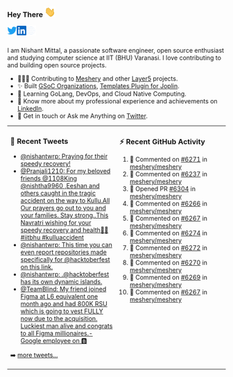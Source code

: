 ### Hey There <img src="./assets/wave.gif" width="25px">
<a href="http://urls.nishantwrp.com/github-to-twitter" target="_blank">
  <img align="left" alt="Nishant's Twitter" width="22px" src="./assets/twitter.svg" />
</a>
<a href="http://urls.nishantwrp.com/github-to-linkedin" target="_blank">
  <img align="left" alt="Nishant's LinkedIn" width="22px" src="./assets/linkedin.svg" />
</a>
<a href="http://urls.nishantwrp.com/github-to-site" target="_blank">
  <img align="left" alt="Nishant's Site" width="22px" src="./assets/globe.svg" />
</a>
<br /><br />

I am Nishant Mittal, a passionate software engineer, open source enthusiast and studying computer science at IIT (BHU) Varanasi. I love contributing to and building open source projects.

- 👨🏽‍💻 Contributing to [Meshery](https://meshery.io/) and other [Layer5](https://layer5.io/) projects.
- ✨ Built [GSoC Organizations](https://www.gsocorganizations.dev/), [Templates Plugin for Joplin](https://github.com/joplin/plugin-templates).
- 🌱 Learning GoLang, DevOps, and Cloud Native Computing.
- 🚀 Know more about my professional experience and achievements on [LinkedIn](http://urls.nishantwrp.com/github-to-linkedin).
- 💬 Get in touch or Ask me Anything on [Twitter](http://urls.nishantwrp.com/github-to-twitter).

<table><tr>
<td valign="top" width="50%">

### 📱 Recent Tweets
<!-- TWITTER:START -->
- [@nishantwrp: Praying for their speedy recovery!](https://rss.app/articles/cb4e791f6f6d729c074351566bd3a7c508111d6e1136a1e9c3ec930d979628d4f61eb1492ac7df6df4a66f7cdc120e9768d36de4ca1a79168f)
- [@Pranjali1210: For my beloved friends @1108King @nishtha9960 ,Eeshan and others caught in the tragic accident on the way to Kullu.All Our prayers go out to you and your families. Stay strong..This Navratri wishing for your speedy recovery and health🙏🙏#iitbhu #kulluaccident](https://rss.app/articles/cb4e791f6f6d729c074351566bd3a7c508111d6e2f2db3efc8e38b13d4d43697ad0cb15d2d9d9d77f2a76d79dc1c0f9367d76fe8ca11731c8939c0)
- [@nishantwrp: This time you can even report repositories made specifically for @hacktoberfest on this link.](https://rss.app/articles/cb4e791f6f6d729c074351566bd3a7c508111d6e1136a1e9c3ec930d979628d4f61eb1492ac7df6df4a16a7cdb16099365dc68e3c3177a138f)
- [@nishantwrp: .@hacktoberfest has its own dynamic islands.](https://rss.app/articles/cb4e791f6f6d729c074351566bd3a7c508111d6e1136a1e9c3ec930d979628d4f61eb1492ac7df6df4a16a7cdb140a9b69d168e7c613791c8b)
- [@TeamBlind: My friend joined Figma at L6 equivalent one month ago and had 800K RSU which is going to vest FULLY now due to the acquisition. Luckiest man alive and congrats to all Figma millionaires.- Google employee on 🅱️](https://rss.app/articles/cb4e791f6f6d729c074351566bd3a7c508111d6e2b3ab3ece0ee8e1481c974d3e30bb04f76d9db6ff3a76a7edd170c9462d768e1c1167e13)
<!-- TWITTER:END -->
➡️ [more tweets...](http://urls.nishantwrp.com/github-to-twitter)

</td>
<td valign="top" width="50%">

### ⚡ Recent GitHub Activity
<!--RECENT_ACTIVITY:start-->
1. 💬 Commented on [#6271](https://github.com/meshery/meshery/issues/6271#issuecomment-1265089593) in [meshery/meshery](https://github.com/meshery/meshery)
2. 💬 Commented on [#6237](https://github.com/meshery/meshery/pull/6237#issuecomment-1265075332) in [meshery/meshery](https://github.com/meshery/meshery)
3. 💪 Opened PR [#6304](https://github.com/meshery/meshery/pull/6304) in [meshery/meshery](https://github.com/meshery/meshery)
4. 💬 Commented on [#6266](https://github.com/meshery/meshery/issues/6266#issuecomment-1261588630) in [meshery/meshery](https://github.com/meshery/meshery)
5. 💬 Commented on [#6267](https://github.com/meshery/meshery/issues/6267#issuecomment-1260883273) in [meshery/meshery](https://github.com/meshery/meshery)
6. 💬 Commented on [#6274](https://github.com/meshery/meshery/issues/6274#issuecomment-1260862894) in [meshery/meshery](https://github.com/meshery/meshery)
7. 💬 Commented on [#6272](https://github.com/meshery/meshery/issues/6272#issuecomment-1260862484) in [meshery/meshery](https://github.com/meshery/meshery)
8. 💬 Commented on [#6270](https://github.com/meshery/meshery/issues/6270#issuecomment-1260859173) in [meshery/meshery](https://github.com/meshery/meshery)
9. 💬 Commented on [#6269](https://github.com/meshery/meshery/issues/6269#issuecomment-1260858648) in [meshery/meshery](https://github.com/meshery/meshery)
10. 💬 Commented on [#6267](https://github.com/meshery/meshery/issues/6267#issuecomment-1260857971) in [meshery/meshery](https://github.com/meshery/meshery)
<!--RECENT_ACTIVITY:end-->

</td>
</tr></table>
